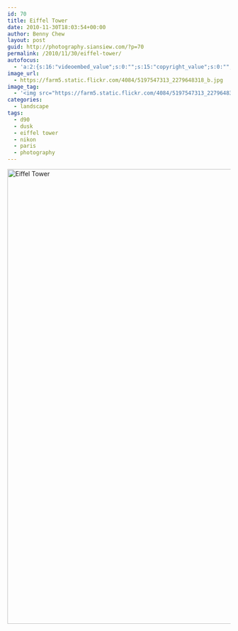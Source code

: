 ```yaml
---
id: 70
title: Eiffel Tower
date: 2010-11-30T18:03:54+00:00
author: Benny Chew
layout: post
guid: http://photography.siansiew.com/?p=70
permalink: /2010/11/30/eiffel-tower/
autofocus:
  - 'a:2:{s:16:"videoembed_value";s:0:"";s:15:"copyright_value";s:0:"";}'
image_url:
  - https://farm5.static.flickr.com/4084/5197547313_2279648318_b.jpg
image_tag:
  - '<img src="https://farm5.static.flickr.com/4084/5197547313_2279648318_b.jpg" />'
categories:
  - landscape
tags:
  - d90
  - dusk
  - eiffel tower
  - nikon
  - paris
  - photography
---
```

<a href="https://farm5.static.flickr.com/4084/5197547313_2279648318_b.jpg" title="Eiffel Tower by siansiew, on Flickr" rel="lightbox"><img src="https://farm5.static.flickr.com/4084/5197547313_2279648318_b.jpg" width="680" height="1024" alt="Eiffel Tower" /></a>
